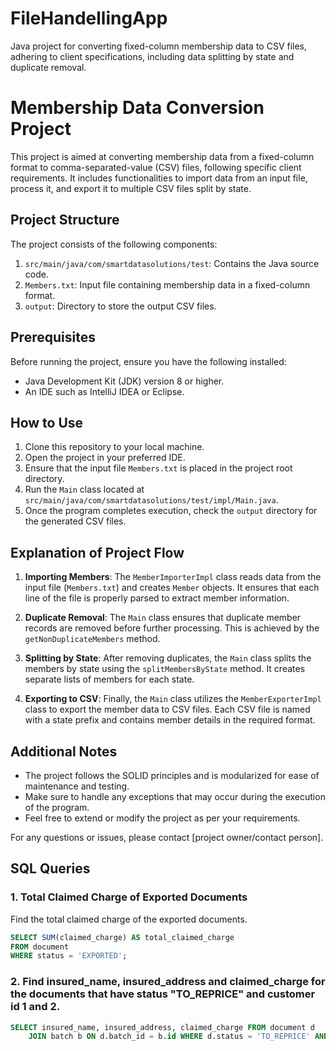 # FileHandellingApp
Java project for converting fixed-column membership data to CSV files, adhering to client specifications, including data splitting by state and duplicate removal.
# Membership Data Conversion Project

This project is aimed at converting membership data from a fixed-column format to comma-separated-value (CSV) files, following specific client requirements. It includes functionalities to import data from an input file, process it, and export it to multiple CSV files split by state.

## Project Structure

The project consists of the following components:

1. `src/main/java/com/smartdatasolutions/test`: Contains the Java source code.
2. `Members.txt`: Input file containing membership data in a fixed-column format.
3. `output`: Directory to store the output CSV files.

## Prerequisites

Before running the project, ensure you have the following installed:

- Java Development Kit (JDK) version 8 or higher.
- An IDE such as IntelliJ IDEA or Eclipse.

## How to Use

1. Clone this repository to your local machine.
2. Open the project in your preferred IDE.
3. Ensure that the input file `Members.txt` is placed in the project root directory.
4. Run the `Main` class located at `src/main/java/com/smartdatasolutions/test/impl/Main.java`.
5. Once the program completes execution, check the `output` directory for the generated CSV files.

## Explanation of Project Flow

1. **Importing Members**: The `MemberImporterImpl` class reads data from the input file (`Members.txt`) and creates `Member` objects. It ensures that each line of the file is properly parsed to extract member information.

2. **Duplicate Removal**: The `Main` class ensures that duplicate member records are removed before further processing. This is achieved by the `getNonDuplicateMembers` method.

3. **Splitting by State**: After removing duplicates, the `Main` class splits the members by state using the `splitMembersByState` method. It creates separate lists of members for each state.

4. **Exporting to CSV**: Finally, the `Main` class utilizes the `MemberExporterImpl` class to export the member data to CSV files. Each CSV file is named with a state prefix and contains member details in the required format.

## Additional Notes

- The project follows the SOLID principles and is modularized for ease of maintenance and testing.
- Make sure to handle any exceptions that may occur during the execution of the program.
- Feel free to extend or modify the project as per your requirements.

For any questions or issues, please contact [project owner/contact person].

## SQL Queries

### 1. Total Claimed Charge of Exported Documents
Find the total claimed charge of the exported documents.

```sql
SELECT SUM(claimed_charge) AS total_claimed_charge 
FROM document 
WHERE status = 'EXPORTED';
```
### 2. Find insured_name, insured_address and claimed_charge for the documents that have status "TO_REPRICE" and customer id 1 and 2.

```sql
SELECT insured_name, insured_address, claimed_charge FROM document d
	JOIN batch b ON d.batch_id = b.id WHERE d.status = 'TO_REPRICE' AND b.customer_id IN (1, 2);
